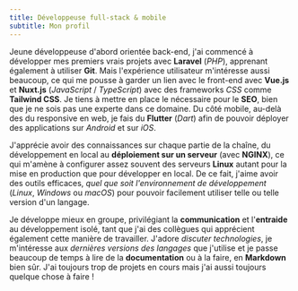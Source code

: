 ```yaml
---
title: Développeuse full-stack & mobile
subtitle: Mon profil
---
```


Jeune développeuse d'abord orientée back-end, j'ai commencé à développer mes premiers vrais projets avec **Laravel** (*PHP*), apprenant également à utiliser **Git**. Mais l'expérience utilisateur m'intéresse aussi beaucoup, ce qui me pousse à garder un lien avec le front-end avec **Vue.js** et **Nuxt.js** (*JavaScript* / *TypeScript*) avec des frameworks *CSS* comme **Tailwind CSS**. Je tiens à mettre en place le nécessaire pour le **SEO**, bien que je ne sois pas une experte dans ce domaine. Du côté mobile, au-delà des du responsive en web, je fais du **Flutter** (*Dart*) afin de pouvoir déployer des applications sur *Android* et sur *iOS*.

J'apprécie avoir des connaissances sur chaque partie de la chaîne, du développement en local au **déploiement sur un serveur** (avec **NGINX**), ce qui m'amène à configurer assez souvent des serveurs **Linux** autant pour la mise en production que pour développer en local. De ce fait, j'aime avoir des outils efficaces, *quel que soit l'environnement de développement* (*Linux*, *Windows* ou *macOS*) pour pouvoir facilement utiliser telle ou telle version d'un langage.

Je développe mieux en groupe, privilégiant la **communication** et l'**entraide** au développement isolé, tant que j'ai des collègues qui apprécient également cette manière de travailler. J'adore *discuter technologies*, je m'intéresse aux *dernières versions des langages* que j'utilise et je passe beaucoup de temps à lire de la **documentation** ou à la faire, en **Markdown** bien sûr. J'ai toujours trop de projets en cours mais j'ai aussi toujours quelque chose à faire !

